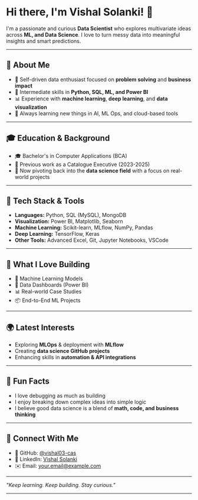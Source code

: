# Hi there, I'm Vishal Solanki! 👋

I'm a passionate and curious **Data Scientist** who explores multivariate ideas across **ML, and Data Science**. I love to turn messy data into meaningful insights and smart predictions.

---

## 🌟 About Me

* 🚀 Self-driven data enthusiast focused on **problem solving** and **business impact**
* 🤖 Intermediate skills in **Python, SQL, ML, and Power BI**
* 📊 Experience with **machine learning**, **deep learning**, and **data visualization**
* 📖 Always learning new things in AI, ML Ops, and cloud-based tools

---

## 🎓 Education & Background

* 🎓 Bachelor's in Computer Applications (BCA)
* 💼 Previous work as a Catalogue Executive (2023-2025)
* 🥊 Now pivoting back into the **data science field** with a focus on real-world projects

---

## 🔧 Tech Stack & Tools

* **Languages:** Python, SQL (MySQL), MongoDB
* **Visualization:** Power BI, Matplotlib, Seaborn
* **Machine Learning:** Scikit-learn, MLflow, NumPy, Pandas
* **Deep Learning:** TensorFlow, Keras
* **Other Tools:** Advanced Excel, Git, Jupyter Notebooks, VSCode

---

## 🎨 What I Love Building

* 🔬 Machine Learning Models
* 🎡 Data Dashboards (Power BI)
* 📊 Real-world Case Studies
* 📦 End-to-End ML Projects

---

## 🌍 Latest Interests

* Exploring **MLOps** & deployment with **MLflow**
* Creating **data science GitHub projects**
* Enhancing skills in **automation & API integrations**

---

## 🤔 Fun Facts

* I love debugging as much as building
* I enjoy breaking down complex ideas into simple logic
* I believe good data science is a blend of **math, code, and business thinking**

---

## 🚀 Connect With Me

* 🔗 GitHub: [@vishal03-cas](https://github.com/vishal03-cas)
* 👤 LinkedIn: [Vishal Solanki]([https://linkedin.com/in/your-link](https://www.linkedin.com/in/solanki-vishal/))
* ✉️ Email: [your.email@example.com](solankiv683@gmail.com)

---

*"Keep learning. Keep building. Stay curious."*

---
